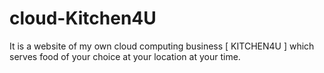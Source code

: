 # cloud-Kitchen4U
It is a website of my own cloud computing business [ KITCHEN4U ] which serves food of your choice at your location at your time.
